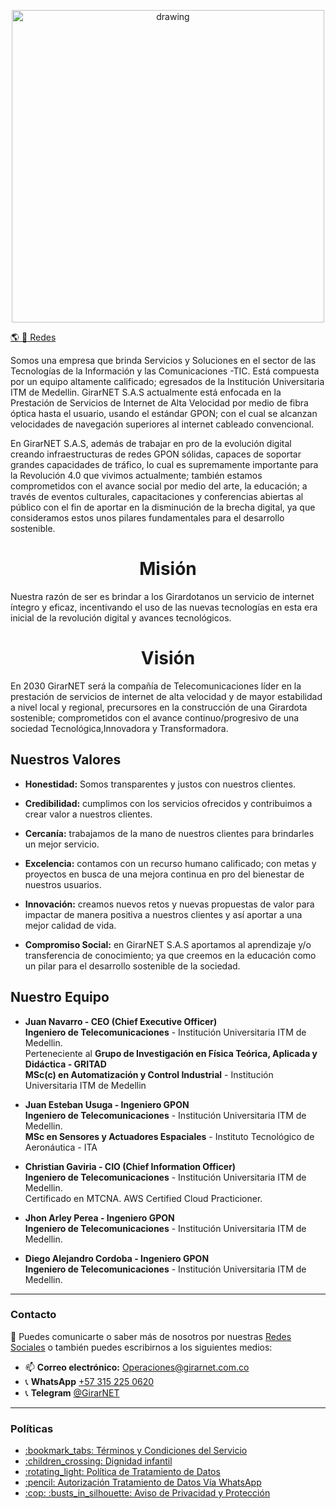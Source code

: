   <p align="center">
    <img src="https://drive.google.com/uc?export=view&id=1IOfE1dKrdg5ScKsoBxPqvmS-VMbQaKjb" alt="drawing" width="500"/>
  </p>
  
[:earth_americas: :rocket: Redes](https://linktr.ee/girarnet)

Somos una empresa que brinda Servicios y Soluciones en el sector de las Tecnologías de la Información y las Comunicaciones -TIC. Está compuesta por un equipo altamente calificado; egresados de la Institución Universitaria ITM de Medellin. GirarNET S.A.S actualmente está enfocada en la Prestación de Servicios de Internet de Alta Velocidad por medio de fibra óptica hasta el usuario, usando el estándar GPON; con el cual se alcanzan velocidades de navegación superiores al internet cableado convencional.

En GirarNET S.A.S, además de trabajar en pro de la evolución digital creando infraestructuras de redes GPON sólidas, capaces de soportar grandes capacidades de tráfico, lo cual es supremamente importante para la Revolución 4.0 que vivimos actualmente; también estamos comprometidos con el avance social por medio del arte, la educación; a través de eventos culturales, capacitaciones y conferencias abiertas al público con el fin de aportar en la disminución de la brecha digital, ya que consideramos estos unos pilares fundamentales para el desarrollo sostenible.

<h1 align="center">Misión</h1>

Nuestra razón de ser es brindar a los Girardotanos un servicio de internet íntegro y eficaz, incentivando el uso de las nuevas tecnologías en esta era inicial de la revolución digital y avances tecnológicos.

<h1 align="center">Visión</h1>

En 2030 GirarNET será la compañía de Telecomunicaciones líder en la prestación de servicios de internet de alta velocidad y de mayor estabilidad a nivel local y regional, precursores en la construcción de una Girardota sostenible; comprometidos con el avance continuo/progresivo de una sociedad Tecnológica,Innovadora y Transformadora.

<h2 align="left">Nuestros Valores</h2>

- **Honestidad:** Somos transparentes y justos con nuestros clientes.

- **Credibilidad:** cumplimos con los servicios ofrecidos y contribuimos a crear valor a nuestros clientes.

- **Cercanía:** trabajamos de la mano de nuestros clientes para brindarles un mejor servicio.

- **Excelencia:** contamos con un recurso humano calificado; con metas y proyectos en busca de una mejora continua en pro del bienestar de nuestros usuarios.

- **Innovación:** creamos nuevos retos y nuevas propuestas de valor para impactar de manera positiva a nuestros clientes y así aportar a una mejor calidad de vida.

- **Compromiso Social:** en GirarNET S.A.S aportamos al aprendizaje y/o transferencia de conocimiento; ya que creemos en la educación como un pilar para el desarrollo sostenible de la sociedad.

<h2 align="left">Nuestro Equipo</h2>

- **Juan Navarro - CEO (Chief Executive Officer)**\
  **Ingeniero de Telecomunicaciones** - Institución Universitaria ITM de Medellin.\
  Perteneciente al **Grupo de Investigación en Física Teórica, Aplicada y Didáctica - GRITAD**\
  **MSc(c) en Automatización y Control Industrial** - Institución Universitaria ITM de Medellin
  
- **Juan Esteban Usuga - Ingeniero GPON**\
  **Ingeniero de Telecomunicaciones** - Institución Universitaria ITM de Medellin.\
  **MSc en Sensores y Actuadores Espaciales** - Instituto Tecnológico de Aeronáutica - ITA

- **Christian Gaviria - CIO (Chief Information Officer)**\
  **Ingeniero de Telecomunicaciones** - Institución Universitaria ITM de Medellin.\
  Certificado en MTCNA. AWS Certified Cloud Practicioner.

- **Jhon Arley Perea - Ingeniero GPON**\
  **Ingeniero de Telecomunicaciones** - Institución Universitaria ITM de Medellin.

- **Diego Alejandro Cordoba - Ingeniero GPON**\
  **Ingeniero de Telecomunicaciones** - Institución Universitaria ITM de Medellin.

 
---

<h3 align="left">Contacto</h3>

💬 Puedes comunicarte o saber más de nosotros por nuestras [Redes Sociales](https://linktr.ee/girarnet) o también puedes escribirnos a los siguientes medios:

* :mailbox: **Correo electrónico:** Operaciones@girarnet.com.co
* :telephone_receiver: **WhatsApp** [+57 315 225 0620](https://wa.me/573152250620)
* :telephone_receiver: **Telegram** [@GirarNET](https://t.me/GirarNET)

---
<h3 align="left">Políticas</h3> 

<ul>
  <li><a href="https://github.com/girarnetsas/Terminos-y-Condiciones/blob/main/README.md"> :bookmark_tabs: Términos y Condiciones del Servicio</a></li>
  <li><a href="https://github.com/girarnetsas/Dignidad-infantil/blob/main/README.md"> :children_crossing: Dignidad infantil</a></li>
  <li><a href="https://github.com/girarnetsas/Tratamiento-de-Datos/blob/main/README.md"> :rotating_light: Política de Tratamiento de Datos</a></li>
  <li><a href="https://github.com/girarnetsas/Autorizacion-Tratamiento-Datos-Personales/blob/main/README.md"> :pencil: Autorización Tratamiento de Datos Vía WhatsApp</a></li>
  <li><a href="https://github.com/girarnetsas/Aviso-de-Privacidad-y-Proteccion/blob/main/README.md"> :cop: :busts_in_silhouette:  Aviso de Privacidad y Protección</a></li>
</ul>

<!--

Here are some ideas to get you started:

- 🔭 I’m currently working on ...
- 🌱 I’m currently learning ...
- 👯 I’m looking to collaborate on ...
- 🤔 I’m looking for help with ...
- 💬 Ask me about ...
- 📫 How to reach me: ...
- 😄 Pronouns: ...
- ⚡ Fun fact: ...

-->
